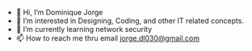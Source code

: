 - 👋 Hi, I’m Dominique Jorge
- 👀 I’m interested in Designing, Coding, and other IT related concepts. 
- 🌱 I’m currently learning network security
- 📫 How to reach me thru email jorge.dl030@gmail.com

<!---
Jorge0dl/Jorge0dl is a ✨ special ✨ repository because its `README.md` (this file) appears on your GitHub profile.
You can click the Preview link to take a look at your changes.
--->
